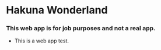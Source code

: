 # Hakuna Wonderland 
### This web app is for job purposes and not a real app.
- This is a web app test.
